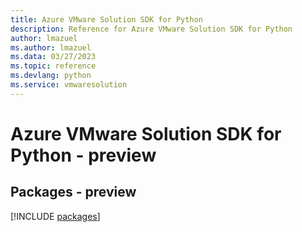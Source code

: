 ```yaml
---
title: Azure VMware Solution SDK for Python
description: Reference for Azure VMware Solution SDK for Python
author: lmazuel
ms.author: lmazuel
ms.data: 03/27/2023
ms.topic: reference
ms.devlang: python
ms.service: vmwaresolution
---
```

# Azure VMware Solution SDK for Python - preview
## Packages - preview
[!INCLUDE [packages](vmware-solution-index.md)]